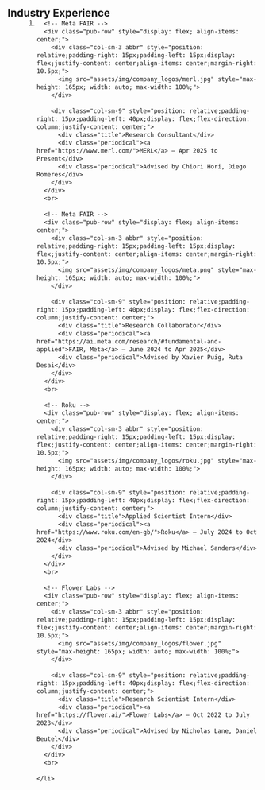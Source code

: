 <h2 id="industry" style="margin: 2px 0px -15px;">Industry Experience</h2>

<div class="publications" style="margin-left: 35px;">
  <ol class="bibliography">
    <li>

      <!-- Meta FAIR -->
      <div class="pub-row" style="display: flex; align-items: center;">
        <div class="col-sm-3 abbr" style="position: relative;padding-right: 15px;padding-left: 15px;display: flex;justify-content: center;align-items: center;margin-right: 10.5px;"> 
          <img src="assets/img/company_logos/merl.jpg" style="max-height: 165px; width: auto; max-width: 100%;">
        </div>

        <div class="col-sm-9" style="position: relative;padding-right: 15px;padding-left: 40px;display: flex;flex-direction: column;justify-content: center;">
          <div class="title">Research Consultant</div>
          <div class="periodical"><a href="https://www.merl.com/">MERL</a> — Apr 2025 to Present</div>
          <div class="periodical">Advised by Chiori Hori, Diego Romeres</div>
        </div>
      </div>
      <br>

      <!-- Meta FAIR -->
      <div class="pub-row" style="display: flex; align-items: center;">
        <div class="col-sm-3 abbr" style="position: relative;padding-right: 15px;padding-left: 15px;display: flex;justify-content: center;align-items: center;margin-right: 10.5px;"> 
          <img src="assets/img/company_logos/meta.png" style="max-height: 165px; width: auto; max-width: 100%;">
        </div>

        <div class="col-sm-9" style="position: relative;padding-right: 15px;padding-left: 40px;display: flex;flex-direction: column;justify-content: center;">
          <div class="title">Research Collaborator</div>
          <div class="periodical"><a href="https://ai.meta.com/research/#fundamental-and-applied">FAIR, Meta</a> — June 2024 to Apr 2025</div>
          <div class="periodical">Advised by Xavier Puig, Ruta Desai</div>
        </div>
      </div>
      <br>

      <!-- Roku -->
      <div class="pub-row" style="display: flex; align-items: center;">
        <div class="col-sm-3 abbr" style="position: relative;padding-right: 15px;padding-left: 15px;display: flex;justify-content: center;align-items: center;margin-right: 10.5px;">
          <img src="assets/img/company_logos/roku.jpg" style="max-height: 165px; width: auto; max-width: 100%;">
        </div>

        <div class="col-sm-9" style="position: relative;padding-right: 15px;padding-left: 40px;display: flex;flex-direction: column;justify-content: center;">
          <div class="title">Applied Scientist Intern</div>
          <div class="periodical"><a href="https://www.roku.com/en-gb/">Roku</a> — July 2024 to Oct 2024</div>
          <div class="periodical">Advised by Michael Sanders</div>
        </div>
      </div>
      <br>

      <!-- Flower Labs -->
      <div class="pub-row" style="display: flex; align-items: center;">
        <div class="col-sm-3 abbr" style="position: relative;padding-right: 15px;padding-left: 15px;display: flex;justify-content: center;align-items: center;margin-right: 10.5px;">
          <img src="assets/img/company_logos/flower.jpg" style="max-height: 165px; width: auto; max-width: 100%;">
        </div>

        <div class="col-sm-9" style="position: relative;padding-right: 15px;padding-left: 40px;display: flex;flex-direction: column;justify-content: center;">
          <div class="title">Research Scientist Intern</div>
          <div class="periodical"><a href="https://flower.ai/">Flower Labs</a> — Oct 2022 to July 2023</div>
          <div class="periodical">Advised by Nicholas Lane, Daniel Beutel</div>
        </div>
      </div>
      <br>

    </li>
  </ol>
</div>